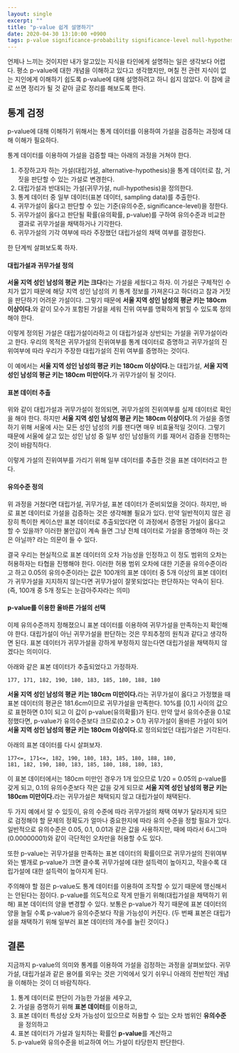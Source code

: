 ```yaml
---
layout: single
excerpt: ""
title: "p-value 쉽게 설명하기"
date: 2020-04-30 13:10:00 +0900
tags: p-value significance-probability significance-level null-hypothesis alternative-hypothesis
---
```


언제나 느끼는 것이지만 내가 알고있는 지식을 타인에게 설명하는 일은 생각보다 어렵다. 평소 p-value에 대한 개념을 이해하고 있다고 생각했지만, 며칠 전 관련 지식이 없는 지인에게 이해하기 쉽도록 p-value에 대해 설명하려고 하니 쉽지 않았다. 이 참에 글로 쓰면 정리가 될 것 같아 글로 정리를 해보도록 한다.

## 통계 검정

p-value에 대해 이해하기 위해서는 통계 데이터를 이용하여 가설을 검증하는 과정에 대해 이해가 필요하다.

통계 데이터를 이용하여 가설을 검증할 때는 아래의 과정을 거쳐야 한다.

1. 주장하고자 하는 가설(대립가설, alternative-hypothesis)을 통계 데이터로 참, 거짓을 판단할 수 있는 가설로 변경한다.
1. 대립가설과 반대되는 가설(귀무가설, null-hypothesis)을 정의한다.
1. 통계 데이터 중 일부 데이터(표본 데이터, sampling data)를 추출한다.
1. 귀무가설이 옳다고 판단할 수 있는 기준(유의수준, significance-level)을 정한다.
1. 귀무가설이 옳다고 판단될 확률(유의확률, p-value)를 구하여 유의수준과 비교한 결과로 귀무가설을 채택하거나 기각한다.
1. 귀무가설의 기각 여부에 따라 주장했던 대립가설의 채택 여부를 결정한다.

한 단계씩 살펴보도록 하자.

#### 대립가설과 귀무가설 정의

<b>서울 지역 성인 남성의 평균 키는 크다</b>라는 가설을 세웠다고 하자. 이 가설은 구체적인 수치가 없기 때문에 해당 지역 성인 남성의 키 통계 정보를 가져온다고 하더라고 참과 거짓을 판단하기 어려운 가설이다. 그렇기 때문에 <b>서울 지역 성인 남성의 평균 키는 180cm 이상이다.</b>와 같이 모수가 포함된 가설을 세워 진위 여부를 명확하게 밝힐 수 있도록 정의해야 한다.

이렇게 정의된 가설은 대립가설이라하고 이 대립가설과 상반되는 가설을 귀무가설이라고 한다. 우리의 목적은 귀무가설의 진위여부를 통계 데이터로 증명하고 귀무가설의 진위여부에 따라 우리가 주장한 대립가설의 진위 여부를 증명하는 것이다.

이 예에서는 <b>서울 지역 성인 남성의 평균 키는 180cm 이상이다.</b>는 대립가설, <b>서울 지역 성인 남성의 평균 키는 180cm 미만이다.</b>가 귀무가설이 될 것이다.

#### 표본 데이터 추출

위와 같이 대립가설과 귀무가설이 정의되면, 귀무가설의 진위여부를 실제 데이터로 확인을 해야 한다. 하지만 <b>서울 지역 성인 남성의 평균 키는 180cm 이상이다.</b>의 가설을 증명하기 위해 서울에 사는 모든 성인 남성의 키를 잰다면 매우 비효율적일 것이다. 그렇기 때문에 서울에 살고 있는 성인 남성 중 일부 성인 남성들의 키를 재어서 검증을 진행하는 것이 바람직하다. 

이렇게 가설의 진위여부를 가리기 위해 일부 데이터를 추출한 것을 표본 데이터라고 한다.  

#### 유의수준 정의

위 과정을 거쳤다면 대립가설, 귀무가설, 표본 데이터가 준비되었을 것이다. 하지만, 바로 표본 데이터로 가설을 검증하는 것은 생각해볼 필요가 있다. 만약 일반적이지 않은 굉장히 특이한 케이스만 표본 데이터로 추출되었다면 이 과정에서 증명된 가설이 옳다고 할 수 있을까? 이러한 불안감이 계속 들면 그냥 전체 데이터로 가설을 증명해야 하는 것은 아닐까? 라는 의문이 들 수 있다.

결국 우리는 현실적으로 표본 데이터의 오차 가능성을 인정하고 이 정도 범위의 오차는 허용하자는 타협을 진행해야 한다. 이러한 허용 범위 오차에 대한 기준을 유의수준이라고 하고 0.05의 유의수준이라는 값은 100개의 표본 데이터 중 5개 이상의 표본 데이터가 귀무가설을 지지하지 않는다면 귀무가설이 잘못되었다는 판단하자는 약속이 된다.(즉, 100개 중 5개 정도는 눈감아주자라는 의미)

#### p-value를 이용한 올바른 가설의 선택

이제 유의수준까지 정해졌으니 표본 데이터를 이용하여 귀무가설을 만족하는지 확인해야 한다. 대립가설이 아닌 귀무가설을 판단하는 것은 무죄추정의 원칙과 같다고 생각하면 된다. 표본 데이터가 귀무가설을 강하게 부정하지 않는다면 대립가설을 채택하지 않겠다는 의미이다.

아래와 같은 표본 데이터가 추출되었다고 가정하자. 

```
177, 171, 182, 190, 180, 183, 185, 180, 188, 180
```

<b>서울 지역 성인 남성의 평균 키는 180cm 미만이다.</b>라는 귀무가설이 옳다고 가정했을 때 표본 데이터의 평균은 181.6cm이므로 귀무가설을 만족한다. 10%를 [0,1] 사이의 값으로 표현하면 0.1이 되고 이 값이 p-value(유의확률)가 된다. 만약 앞서 유의수준을 0.1로 정했다면, p-value가 유의수준보다 크므로(0.2 > 0.1) 귀무가설이 올바른 가설이 되어 <b>서울 지역 성인 남성의 평균 키는 180cm 이상이다.</b>로 정의되었던 대립가설은 기각된다.

아래의 표본 데이터를 다시 살펴보자.
 
```
177<=, 171<=, 182, 190, 180, 183, 185, 180, 188, 180,
181, 182, 190, 180, 183, 185, 180, 188, 180, 183,
```

이 표본 데이터에서는 180cm 미만인 경우가 1개 있으므로 1/20 = 0.05의 p-value를 갖게 되고, 0.1의 유의수준보다 작은 값을 갖게 되므로 <b>서울 지역 성인 남성의 평균 키는 180cm 미만이다.</b>라는 귀무가설은 채택되지 않고 대립가설이 채택된다.

두 가지 예에서 알 수 있듯이, 유의 수준에 따라 귀무가설의 채택 여부가 달라지게 되므로 검정해야 할 문제의 정확도가 얼마나 중요한지에 따라 유의 수준을 정할 필요가 있다. 일반적으로 유의수준은 0.05, 0.1, 0.01과 같은 값을 사용하지만, 때에 따라서 6시그마(0.00000001)와 같이 극단적인 오차만을 허용할 수도 있다.

또한 p-value는 귀무가설을 만족하는 표본 데이터의 확률이므로 귀무가설의 진위여부와는 별개로 p-value가 크면 클수록 귀무가설에 대한 설득력이 높아지고, 작을수록 대립가설에 대한 설득력이 높아지게 된다.

주의해야 할 점은 p-value도 통계 데이터를 이용하여 조작할 수 있기 때문에 맹신해서는 안된다는 점이다. p-value를 의도적으로 작게 만들기 위해(대립가설을 채택하기 위해) 표본 데이터의 양을 변경할 수 있다. 보통은 p-value가 작기 때문에 표본 데이터의 양을 늘릴 수록 p-value가 유의수준보다 작을 가능성이 커진다. (두 번째 표본은 대립가설을 채택하기 위해 일부러 표본 데이터의 개수를 늘린 것이다.)

## 결론

지금까지 p-value의 의미와 통계를 이용하여 가설을 검정하는 과정을 살펴보았다. 귀무가설, 대립가설과 같은 용어를 외우는 것은 기억에서 잊기 쉬우니 아래의 전반적인 개념을 이해하는 것이 더 바람직하다.

1. 통계 데이터로 판단이 가능한 가설을 세우고,
1. 가설을 증명하기 위해 <b>표본 데이터</b>를 이용하고,
1. 표본 데이터 특성상 오차 가능성이 있으므로 허용할 수 있는 오차 범위인 <b>유의수준</b>을 정의하고
1. 표본 데이터가 가설과 일치하는 확률인 <b>p-value</b>를 계산하고
1. p-value와 유의수준을 비교하여 어느 가설이 타당한지 판단한다.
